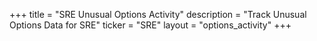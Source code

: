+++
title = "SRE Unusual Options Activity"
description = "Track Unusual Options Data for SRE"
ticker = "SRE"
layout = "options_activity"
+++

